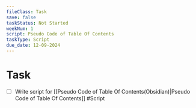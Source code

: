 ```yaml
---
fileClass: Task
save: false
taskStatus: Not Started
weekNum: 1
script: Pseudo Code of Table Of Contents
taskType: Script
due_date: 12-09-2024
---
```



# Task

- [ ] Write script for [[Pseudo Code of Table Of Contents(Obsidian)|Pseudo Code of Table Of Contents]] #Script